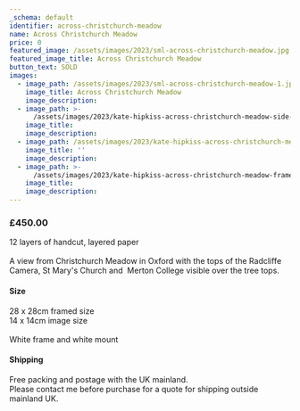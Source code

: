 ```yaml
---
_schema: default
identifier: across-christchurch-meadow
name: Across Christchurch Meadow
price: 0
featured_image: /assets/images/2023/sml-across-christchurch-meadow.jpg
featured_image_title: Across Christchurch Meadow
button_text: SOLD
images:
  - image_path: /assets/images/2023/sml-across-christchurch-meadow-1.jpg
    image_title: Across Christchurch Meadow
    image_description:
  - image_path: >-
      /assets/images/2023/kate-hipkiss-across-christchurch-meadow-side-view-ws.jpg
    image_title:
    image_description:
  - image_path: /assets/images/2023/kate-hipkiss-across-christchurch-meadow-framed-ws.jpg
    image_title: ''
    image_description:
  - image_path: >-
      /assets/images/2023/kate-hipkiss-across-christchurch-meadow-framed-side-view-ws.jpg
    image_title:
    image_description:
---
```

### **£450.00**

12 layers of handcut, layered paper<br><br>A view from Christchurch Meadow in Oxford with the tops of the Radcliffe Camera, St Mary's Church and&nbsp; Merton College visible over the tree tops.

#### Size

28 x 28cm framed size<br>14 x 14cm image size<br><br>White frame and white mount

#### Shipping

Free packing and postage with the UK mainland.<br>Please contact me before purchase for a quote for shipping outside mainland UK.